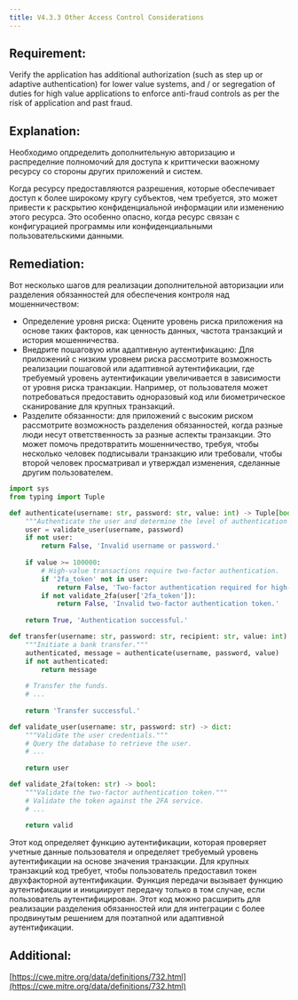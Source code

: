 ```yaml
---
title: V4.3.3 Other Access Control Considerations
---
```




## Requirement:

Verify the application has additional authorization (such as step up or adaptive authentication) for lower value systems, and / or segregation of duties for high value applications to enforce anti-fraud controls as per the risk of application and past fraud.

## Explanation:

Необходимо опдределить дополнительную авторизацию и распределние полномочий для доступа к криттически ваожному ресурсу со стороны других приложений и систем.

Когда ресурсу предоставляются разрешения, которые обеспечивает доступ к более широкому кругу субъектов, чем требуется, это может привести к раскрытию конфиденциальной информации или изменению этого ресурса. Это особенно опасно, когда ресурс связан с конфигурацией программы или конфиденциальными пользовательскими данными.

## Remediation:

Вот несколько шагов для реализации дополнительной авторизации или разделения обязанностей для обеспечения контроля над мошенничеством: 

- Определение уровня риска: Оцените уровень риска приложения на основе таких факторов, как ценность данных, частота транзакций и история мошенничества. 
- Внедрите пошаговую или адаптивную аутентификацию: Для приложений с низким уровнем риска рассмотрите возможность реализации пошаговой или адаптивной аутентификации, где требуемый уровень аутентификации увеличивается в зависимости от уровня риска транзакции. Например, от пользователя может потребоваться предоставить одноразовый код или биометрическое сканирование для крупных транзакций. 
- Разделите обязанности: для приложений с высоким риском рассмотрите возможность разделения обязанностей, когда разные люди несут ответственность за разные аспекты транзакции. Это может помочь предотвратить мошенничество, требуя, чтобы несколько человек подписывали транзакцию или требовали, чтобы второй человек просматривал и утверждал изменения, сделанные другим пользователем.

```python title="Пример реализации поэтапной атентификации"
import sys
from typing import Tuple

def authenticate(username: str, password: str, value: int) -> Tuple[bool, str]:
    """Authenticate the user and determine the level of authentication required."""
    user = validate_user(username, password)
    if not user:
        return False, 'Invalid username or password.'
    
    if value >= 100000:
        # High-value transactions require two-factor authentication.
        if '2fa_token' not in user:
            return False, 'Two-factor authentication required for high-value transactions.'
        if not validate_2fa(user['2fa_token']):
            return False, 'Invalid two-factor authentication token.'
    
    return True, 'Authentication successful.'

def transfer(username: str, password: str, recipient: str, value: int) -> str:
    """Initiate a bank transfer."""
    authenticated, message = authenticate(username, password, value)
    if not authenticated:
        return message
    
    # Transfer the funds.
    # ...
    
    return 'Transfer successful.'

def validate_user(username: str, password: str) -> dict:
    """Validate the user credentials."""
    # Query the database to retrieve the user.
    # ...
    
    return user

def validate_2fa(token: str) -> bool:
    """Validate the two-factor authentication token."""
    # Validate the token against the 2FA service.
    # ...
    
    return valid


```


Этот код определяет функцию аутентификации, которая проверяет учетные данные пользователя и определяет требуемый уровень аутентификации на основе значения транзакции. Для крупных транзакций код требует, чтобы пользователь предоставил токен двухфакторной аутентификации. Функция передачи вызывает функцию аутентификации и инициирует передачу только в том случае, если пользователь аутентифицирован. Этот код можно расширить для реализации разделения обязанностей или для интеграции с более продвинутым решением для поэтапной или адаптивной аутентификации.

## Additional:

[https://cwe.mitre.org/data/definitions/732.html](https://cwe.mitre.org/data/definitions/732.html)




